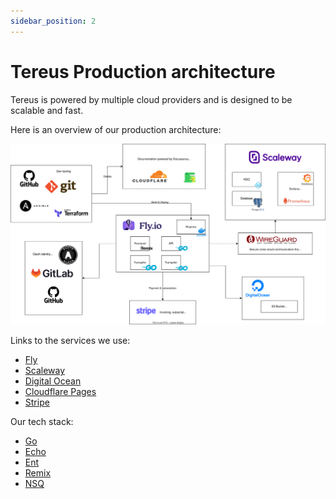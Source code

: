 ```yaml
---
sidebar_position: 2
---
```


# Tereus Production architecture

Tereus is powered by multiple cloud providers and is designed to be scalable and fast.

Here is an overview of our production architecture:

![](./img/archi.svg)

Links to the services we use:

- [Fly](https://fly.io/)
- [Scaleway](https://www.scaleway.com/)
- [Digital Ocean](https://www.digitalocean.com/)
- [Cloudflare Pages](https://pages.cloudflare.com/)
- [Stripe](https://stripe.com/)

Our tech stack:

- [Go](https://golang.org/)
- [Echo](https://echo.labstack.com/)
- [Ent](https://ent.io/)
- [Remix](https://remix.run/)
- [NSQ](https://nsq.io/)
